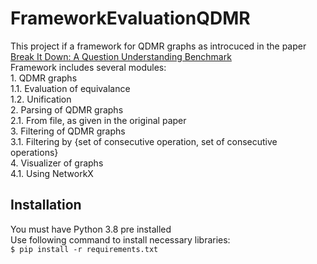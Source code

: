 # FrameworkEvaluationQDMR
This project if a framework for QDMR graphs as introcuced in the paper [Break It Down: A Question Understanding Benchmark](https://arxiv.org/abs/2001.11770)
<br />Framework includes several modules:
<br />1. QDMR graphs
<br />1.1. Evaluation of equivalance
<br />1.2. Unification
<br />2. Parsing of QDMR graphs
<br />2.1. From file, as given in the original paper
<br />3. Filtering of QDMR graphs
<br />3.1. Filtering by {set of consecutive operation, set of consecutive operations}
<br />4. Visualizer of graphs
<br />4.1. Using NetworkX
<br />
## Installation
You must have Python 3.8 pre installed
<br />Use following command to install necessary libraries:
<br />```$ pip install -r requirements.txt```
